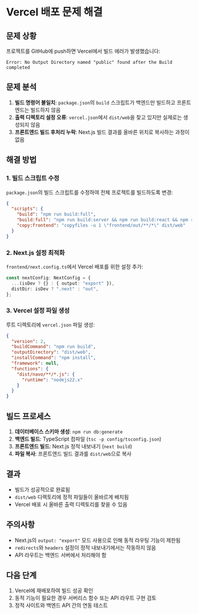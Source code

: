 # Vercel 배포 문제 해결

## 문제 상황

프로젝트를 GitHub에 push하면 Vercel에서 빌드 에러가 발생했습니다:

```
Error: No Output Directory named "public" found after the Build completed
```

## 문제 분석

1. **빌드 명령어 불일치**: `package.json`의 `build` 스크립트가 백엔드만 빌드하고 프론트엔드는 빌드하지 않음
2. **출력 디렉토리 설정 오류**: `vercel.json`에서 `dist/web`을 찾고 있지만 실제로는 생성되지 않음
3. **프론트엔드 빌드 후처리 누락**: Next.js 빌드 결과를 올바른 위치로 복사하는 과정이 없음

## 해결 방법

### 1. 빌드 스크립트 수정

`package.json`의 빌드 스크립트를 수정하여 전체 프로젝트를 빌드하도록 변경:

```json
{
  "scripts": {
    "build": "npm run build:full",
    "build:full": "npm run build:server && npm run build:react && npm run copy:frontend",
    "copy:frontend": "copyfiles -u 1 \"frontend/out/**/*\" dist/web"
  }
}
```

### 2. Next.js 설정 최적화

`frontend/next.config.ts`에서 Vercel 배포를 위한 설정 추가:

```typescript
const nextConfig: NextConfig = {
  ...(isDev ? {} : { output: "export" }),
  distDir: isDev ? ".next" : "out",
};
```

### 3. Vercel 설정 파일 생성

루트 디렉토리에 `vercel.json` 파일 생성:

```json
{
  "version": 2,
  "buildCommand": "npm run build",
  "outputDirectory": "dist/web",
  "installCommand": "npm install",
  "framework": null,
  "functions": {
    "dist/navo/**/*.js": {
      "runtime": "nodejs22.x"
    }
  }
}
```

## 빌드 프로세스

1. **데이터베이스 스키마 생성**: `npm run db:generate`
2. **백엔드 빌드**: TypeScript 컴파일 (`tsc -p config/tsconfig.json`)
3. **프론트엔드 빌드**: Next.js 정적 내보내기 (`next build`)
4. **파일 복사**: 프론트엔드 빌드 결과를 `dist/web`으로 복사

## 결과

- 빌드가 성공적으로 완료됨
- `dist/web` 디렉토리에 정적 파일들이 올바르게 배치됨
- Vercel 배포 시 올바른 출력 디렉토리를 찾을 수 있음

## 주의사항

- Next.js의 `output: "export"` 모드 사용으로 인해 동적 라우팅 기능이 제한됨
- `redirects`와 `headers` 설정이 정적 내보내기에서는 작동하지 않음
- API 라우트는 백엔드 서버에서 처리해야 함

## 다음 단계

1. Vercel에 재배포하여 빌드 성공 확인
2. 동적 기능이 필요한 경우 서버리스 함수 또는 API 라우트 구현 검토
3. 정적 사이트와 백엔드 API 간의 연동 테스트
